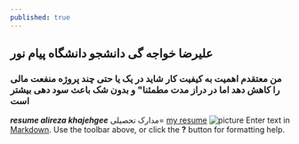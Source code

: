 ```yaml
---
published: true
---
```

## علیرضا خواجه گی دانشجو دانشگاه پیام نور 
### من معتقدم اهمیت به کیفیت کار شاید در یک یا حتی چند پروژه منفعت مالی را کاهش دهد اما در دراز مدت مطمئنا" و بدون شک باعث سود دهی بیشتر است 
_**resume alireza khajehgee**_
مدارک تحصیلی=
[my resume]({{baseurl.site}}/files/resume.pdf "Resume")
![picture]({{baseurl.site}}/files/logo.ing.jpg)
Enter text in [Markdown](http://daringfireball.net/projects/markdown/). Use the toolbar above, or click the **?** button for formatting help.
